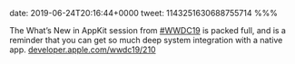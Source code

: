 date: 2019-06-24T20:16:44+0000
tweet: 1143251630688755714
%%%

The What’s New in AppKit session from [#WWDC19](https://twitter.com/hashtag/WWDC19) is packed full, and is a reminder that you can get so much deep system integration with a native app. [developer.apple.com/wwdc19/210](https://developer.apple.com/wwdc19/210)
